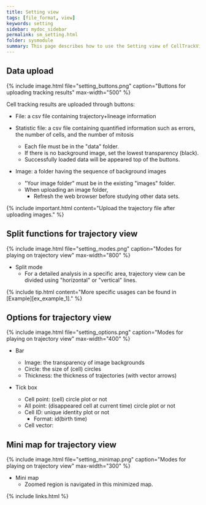 ```yaml
---
title: Setting view
tags: [file_format, view]
keywords: setting
sidebar: mydoc_sidebar
permalink: sm_setting.html
folder: sysmodule
summary: This page describes how to use the Setting view of CellTrackVis.
---
```


## Data upload

{% include image.html file="setting_buttons.png" caption="Buttons for uploading tracking results" max-width="500" %}

Cell tracking results are uploaded through buttons: 

* File: a csv file containing trajectory+lineage information 
* Statistic file: a csv file containing quantified information such as errors, the number of cells, and the number of mitosis
    * Each file must be in the "data" folder.
    * If there is no background image, set the lowest transparency (black).
    * Successfully loaded data will be appeared top of the buttons.

* Image: a folder having the sequence of background images
    * "Your image folder" must be in the existing "images" folder.
    * When uploading an image folder,
        * Refresh the web browser before studying other data sets.

{% include important.html content="Upload the trajectory file after uploading images." %}

## Split functions for trajectory view

{% include image.html file="setting_modes.png" caption="Modes for playing on trajectory view" max-width="800" %}

* Split mode
    * For a detailed analysis in a specific area, trajectory view can be divided using "horizontal" or "vertical" lines.

{% include tip.html content="More specific usages can be found in [Example][ex_example_1]." %}

## Options for trajectory view

{% include image.html file="setting_options.png" caption="Modes for playing on trajectory view" max-width="400" %}

* Bar
  * Image: the transparency of image backgrounds 
  * Circle: the size of (cell) circles
  * Thickness: the thickness of trajectories (with vector arrows)

* Tick box
  * Cell point: (cell) circle plot or not
  * All point: (disappeared cell at current time) circle plot or not
  * Cell ID: unique identity plot or not
    * Format: id(birth time)
  * Cell vector:

## Mini map for trajectory view

{% include image.html file="setting_minimap.png" caption="Modes for playing on trajectory view" max-width="300" %}

* Mini map
    * Zoomed region is navigated in this minimized map.

{% include links.html %}
